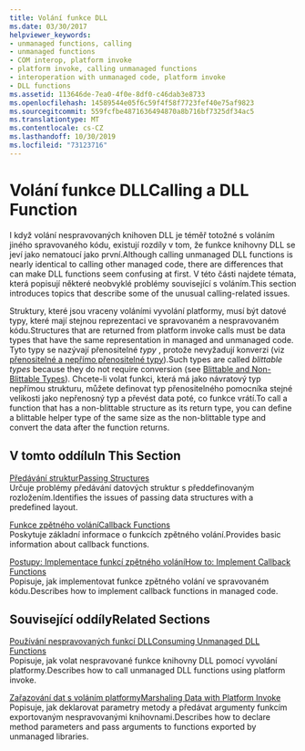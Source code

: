 ```yaml
---
title: Volání funkce DLL
ms.date: 03/30/2017
helpviewer_keywords:
- unmanaged functions, calling
- unmanaged functions
- COM interop, platform invoke
- platform invoke, calling unmanaged functions
- interoperation with unmanaged code, platform invoke
- DLL functions
ms.assetid: 113646de-7ea0-4f0e-8df0-c46dab3e8733
ms.openlocfilehash: 14589544e05f6c59f4f58f7723fef40e75af9823
ms.sourcegitcommit: 559fcfbe4871636494870a8b716bf7325df34ac5
ms.translationtype: MT
ms.contentlocale: cs-CZ
ms.lasthandoff: 10/30/2019
ms.locfileid: "73123716"
---
```

# <a name="calling-a-dll-function"></a><span data-ttu-id="7d691-102">Volání funkce DLL</span><span class="sxs-lookup"><span data-stu-id="7d691-102">Calling a DLL Function</span></span>
<span data-ttu-id="7d691-103">I když volání nespravovaných knihoven DLL je téměř totožné s voláním jiného spravovaného kódu, existují rozdíly v tom, že funkce knihovny DLL se jeví jako nematoucí jako první.</span><span class="sxs-lookup"><span data-stu-id="7d691-103">Although calling unmanaged DLL functions is nearly identical to calling other managed code, there are differences that can make DLL functions seem confusing at first.</span></span> <span data-ttu-id="7d691-104">V této části najdete témata, která popisují některé neobvyklé problémy související s voláním.</span><span class="sxs-lookup"><span data-stu-id="7d691-104">This section introduces topics that describe some of the unusual calling-related issues.</span></span>  
  
 <span data-ttu-id="7d691-105">Struktury, které jsou vraceny voláními vyvolání platformy, musí být datové typy, které mají stejnou reprezentaci ve spravovaném a nespravovaném kódu.</span><span class="sxs-lookup"><span data-stu-id="7d691-105">Structures that are returned from platform invoke calls must be data types that have the same representation in managed and unmanaged code.</span></span> <span data-ttu-id="7d691-106">Tyto typy se nazývají přenositelné *typy* , protože nevyžadují konverzi (viz [přenositelné a nepřímo přenositelné typy](blittable-and-non-blittable-types.md)).</span><span class="sxs-lookup"><span data-stu-id="7d691-106">Such types are called *blittable types* because they do not require conversion (see [Blittable and Non-Blittable Types](blittable-and-non-blittable-types.md)).</span></span> <span data-ttu-id="7d691-107">Chcete-li volat funkci, která má jako návratový typ nepřímou strukturu, můžete definovat typ přenositelného pomocníka stejné velikosti jako nepřenosný typ a převést data poté, co funkce vrátí.</span><span class="sxs-lookup"><span data-stu-id="7d691-107">To call a function that has a non-blittable structure as its return type, you can define a blittable helper type of the same size as the non-blittable type and convert the data after the function returns.</span></span>  
  
## <a name="in-this-section"></a><span data-ttu-id="7d691-108">V tomto oddílu</span><span class="sxs-lookup"><span data-stu-id="7d691-108">In This Section</span></span>  
 [<span data-ttu-id="7d691-109">Předávání struktur</span><span class="sxs-lookup"><span data-stu-id="7d691-109">Passing Structures</span></span>](passing-structures.md)  
 <span data-ttu-id="7d691-110">Určuje problémy předávání datových struktur s předdefinovaným rozložením.</span><span class="sxs-lookup"><span data-stu-id="7d691-110">Identifies the issues of passing data structures with a predefined layout.</span></span>  
  
 [<span data-ttu-id="7d691-111">Funkce zpětného volání</span><span class="sxs-lookup"><span data-stu-id="7d691-111">Callback Functions</span></span>](callback-functions.md)  
 <span data-ttu-id="7d691-112">Poskytuje základní informace o funkcích zpětného volání.</span><span class="sxs-lookup"><span data-stu-id="7d691-112">Provides basic information about callback functions.</span></span>  
  
 [<span data-ttu-id="7d691-113">Postupy: Implementace funkcí zpětného volání</span><span class="sxs-lookup"><span data-stu-id="7d691-113">How to: Implement Callback Functions</span></span>](how-to-implement-callback-functions.md)  
 <span data-ttu-id="7d691-114">Popisuje, jak implementovat funkce zpětného volání ve spravovaném kódu.</span><span class="sxs-lookup"><span data-stu-id="7d691-114">Describes how to implement callback functions in managed code.</span></span>  
  
## <a name="related-sections"></a><span data-ttu-id="7d691-115">Související oddíly</span><span class="sxs-lookup"><span data-stu-id="7d691-115">Related Sections</span></span>  
 [<span data-ttu-id="7d691-116">Používání nespravovaných funkcí DLL</span><span class="sxs-lookup"><span data-stu-id="7d691-116">Consuming Unmanaged DLL Functions</span></span>](consuming-unmanaged-dll-functions.md)  
 <span data-ttu-id="7d691-117">Popisuje, jak volat nespravované funkce knihovny DLL pomocí vyvolání platformy.</span><span class="sxs-lookup"><span data-stu-id="7d691-117">Describes how to call unmanaged DLL functions using platform invoke.</span></span>  
  
 [<span data-ttu-id="7d691-118">Zařazování dat s voláním platformy</span><span class="sxs-lookup"><span data-stu-id="7d691-118">Marshaling Data with Platform Invoke</span></span>](marshaling-data-with-platform-invoke.md)  
 <span data-ttu-id="7d691-119">Popisuje, jak deklarovat parametry metody a předávat argumenty funkcím exportovaným nespravovanými knihovnami.</span><span class="sxs-lookup"><span data-stu-id="7d691-119">Describes how to declare method parameters and pass arguments to functions exported by unmanaged libraries.</span></span>
